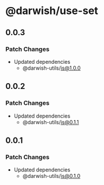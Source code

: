 # @darwish/use-set

## 0.0.3

### Patch Changes

- Updated dependencies
  - @darwish-utils/is@1.0.0

## 0.0.2

### Patch Changes

- Updated dependencies
  - @darwish-utils/is@0.1.1

## 0.0.1

### Patch Changes

- Updated dependencies
  - @darwish-utils/is@0.1.0
